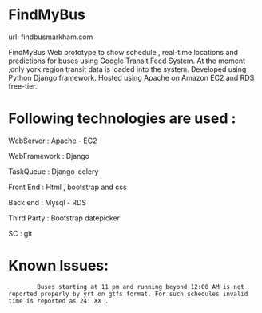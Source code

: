 FindMyBus
=========
url: findbusmarkham.com

FindMyBus
Web prototype to show schedule , real-time locations and predictions for buses using Google Transit Feed System. At the moment ,only york region transit data is loaded into the system. Developed using Python Django framework. Hosted using Apache on Amazon EC2 and RDS free-tier.


Following technologies are used :
====================================


WebServer :      Apache   - EC2


WebFramework :   Django


TaskQueue    :   Django-celery


Front End    :   Html , bootstrap and css

Back end     :   Mysql - RDS

Third Party  :   Bootstrap datepicker

SC           :   git 




Known Issues:
==============

            Buses starting at 11 pm and running beyond 12:00 AM is not reported properly by yrt on gtfs format. For such schedules invalid time is reported as 24: XX . 
